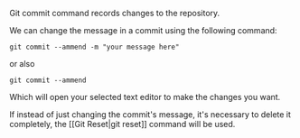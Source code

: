 Git commit command records changes to the repository.

We can change the message in a commit using the following command:
```git
git commit --ammend -m "your message here"
```

or also

```git
git commit --ammend 
```
Which will open your selected text editor to make the changes you want.

If instead of just changing the commit's message, it's necessary to delete it completely, the [[Git Reset|git reset]] command will be used.